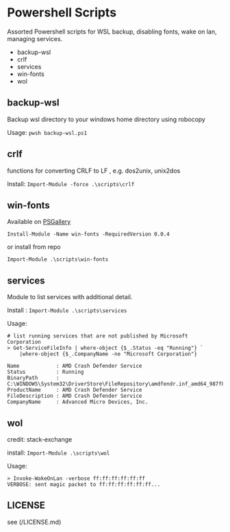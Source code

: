 # Powershell Scripts

Assorted Powershell scripts for WSL backup, disabling fonts, wake on lan, managing services. 
* backup-wsl
* crlf
* services
* win-fonts
* wol

## backup-wsl
Backup wsl directory to your windows home directory using robocopy

Usage:  `pwsh backup-wsl.ps1`

## crlf
functions for converting CRLF to LF , e.g. dos2unix, unix2dos

Install: `Import-Module -force .\scripts\crlf`

## win-fonts

Available on [PSGallery](https://www.powershellgallery.com/packages/win-fonts/0.0.4)

`Install-Module -Name win-fonts -RequiredVersion 0.0.4`

or install from repo

`Import-Module .\scripts\win-fonts`

## services

Module to list services with additional detail. 

Install : `Import-Module .\scripts\services`

Usage: 

```
# list running services that are not published by Microsoft Corporation
> Get-ServiceFileInfo | where-object {$_.Status -eq "Running"} `
    |where-object {$_.CompanyName -ne "Microsoft Corporation"}

Name            : AMD Crash Defender Service
Status          : Running
BinaryPath      : C:\WINDOWS\System32\DriverStore\FileRepository\amdfendr.inf_amd64_987f8cede005f427\amdfendrsr.exe
ProductName     : AMD Crash Defender Service
FileDescription : AMD Crash Defender Service
CompanyName     : Advanced Micro Devices, Inc.
```

## wol
credit: stack-exchange

install: `Import-Module .\scripts\wol`

Usage: 
```
> Invoke-WakeOnLan -verbose ff:ff:ff:ff:ff:ff
VERBOSE: sent magic packet to ff:ff:ff:ff:ff:ff...
```

## LICENSE
see (/LICENSE.md)